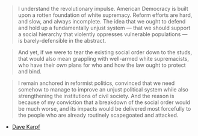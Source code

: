 > I understand the revolutionary impulse. American Democracy is built upon a rotten foundation of white supremacy. Reform efforts are hard, and slow, and always incomplete. The idea that we ought to defend and hold up a fundamentally unjust system — that we should support a social hierarchy that violently oppresses vulnerable populations — is barely-defensible in the abstract.

> And yet, if we were to tear the existing social order down to the studs, that would also mean grappling with well-armed white supremacists, who have their _own_ plans for who and how the law ought to protect and bind.

> I remain anchored in reformist politics, convinced that we need somehow to manage to improve an unjust political system while also strengthening the institutions of civil society. And the reason is because of my conviction that a breakdown of the social order would be much worse, and its impacts would be delivered most forcefully to the people who are already routinely scapegoated and attacked.

- [Dave Karpf](https://davekarpf.substack.com/p/civil-war-the-movie-is-a-blunt-object)